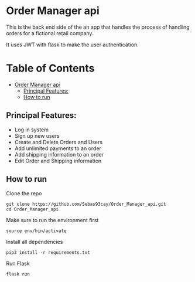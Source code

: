 # Order Manager api

This is the back end side of the an app that handles the process of handling orders for a fictional retail company.

It uses JWT with flask to make the user authentication.

Table of Contents
=================

* [Order Manager api](#order-manager-api)
   * [Principal Features:](#principal-features)
   * [How to run](#how-to-run)

## Principal Features:

- Log in system
- Sign up new users
- Create and Delete Orders and Users
- Add unlimited payments to an order
- Add shipping information to an order
- Edit Order and Shipping information



## How to run

Clone the repo

```
git clone https://github.com/Sebas93cay/Order_Manager_api.git
cd Order_Manager_api
```

Make sure to run the environment first

```
source env/bin/activate
```

Install all dependencies

```
pip3 install -r requirements.txt
```

Run Flask

```
flask run
```

